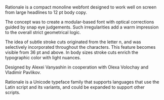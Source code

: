 Rationale is a compact monoline webfont designed to work well on screen
from large headlines to 12 pt body copy. 

The concept was to create a modular-based font with optical corrections guided by snap eye judgements. Such irregularities add a warm impression to the overall strict geometrical logic. 

The idea of subtle stroke cuts originated from the letter n, and was selectively incorporated throughout the characters. This feature becomes visible from 36 pt and above. In body sizes stroke cuts enrich the typographic color with light nuances.

Designed by Alexei Vanyashin in cooperation with Olexa Volochay and Vladimir Pavlikov.

Rationale is a Unicode typeface family that supports 
languages that use the Latin script and its variants, and 
could be expanded to support other scripts.